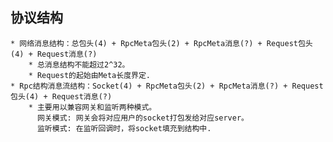 ## 协议结构
	* 网络消息结构：总包头(4) + RpcMeta包头(2) + RpcMeta消息(?) + Request包头(4) + Request消息(?)
		* 总消息结构不能超过2^32。
		* Request的起始由Meta长度界定.
	* Rpc结构消息流结构：Socket(4) + RpcMeta包头(2) + RpcMeta消息(?) + Request包头(4) + Request消息(?)
		* 主要用以兼容网关和监听两种模式。
		  网关模式: 网关会将对应用户的socket打包发给对应server。
		  监听模式: 在监听回调时，将socket填充到结构中.
	
